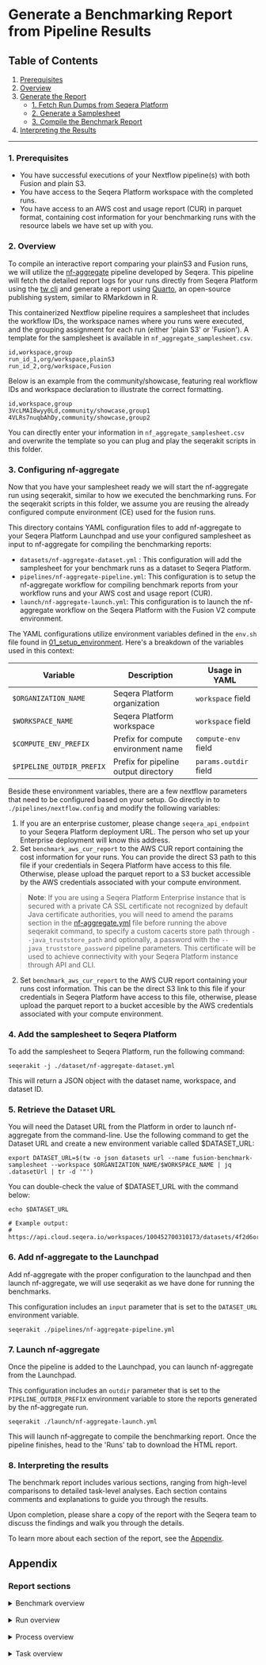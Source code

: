 # Generate a Benchmarking Report from Pipeline Results

## Table of Contents
1. [Prerequisites](#1-prerequisites)
2. [Overview](#2-overview)
3. [Generate the Report](#3-generate-the-report)
   - [1. Fetch Run Dumps from Seqera Platform](#1-fetch-run-dumps-from-seqera-platform)
   - [2. Generate a Samplesheet](#2-generate-a-samplesheet)
   - [3. Compile the Benchmark Report](#3-compile-the-benchmark-report)
4. [Interpreting the Results](#4-interpreting-the-results)

---


### 1. Prerequisites

- You have successful executions of your Nextflow pipeline(s) with both Fusion and plain S3.
- You have access to the Seqera Platform workspace with the completed runs.
- You have access to an AWS cost and usage report (CUR) in parquet format, containing cost information for your benchmarking runs with the resource labels we have set up with you.

### 2. Overview
To compile an interactive report comparing your plainS3 and Fusion runs, we will utilize the [nf-aggregate](https://github.com/seqeralabs/nf-aggregate) pipeline developed by Seqera. This pipeline will fetch the detailed report logs for your runs directly from Seqera Platform using the [tw cli](https://github.com/seqeralabs/tower-cli) and generate a report using [Quarto](https://quarto.org/), an open-source publishing system, similar to RMarkdown in R. 

This containerized Nextflow pipeline requires a samplesheet that includes the workflow IDs, the workspace names where you runs were executed, and the grouping assignment for each run (either 'plain S3' or 'Fusion'). A template for the samplesheet is available in `nf_aggregate_samplesheet.csv`.

```
id,workspace,group
run_id_1,org/workspace,plainS3
run_id_2,org/workspace,Fusion
```

Below is an example from the community/showcase, featuring real workflow IDs and workspace declaration to illustrate the correct formatting.

```
id,workspace,group
3VcLMAI8wyy0Ld,community/showcase,group1
4VLRs7nuqbAhDy,community/showcase,group2
```

You can directly enter your information in `nf_aggregate_samplesheet.csv` and overwrite the template so you can plug and play the seqerakit scripts in this folder.

### 3. Configuring nf-aggregate
Now that you have your samplesheet ready we will start the nf-aggregate run using seqerakit, similar to how we executed the benchmarking runs. For the seqerakit scripts in this folder, we assume you are reusing the already configured compute environment (CE) used for the fusion runs.

This directory contains YAML configuration files to add nf-aggregate to your Seqera Platform Launchpad and use your configured samplesheet as input to nf-aggregate for compiling the benchmarking reports:

- `datasets/nf-aggregate-dataset.yml` : This configuration will add the samplesheet for your benchmark runs as a dataset to Seqera Platform.
- `pipelines/nf-aggregate-pipeline.yml`: This configuration is to setup the nf-aggregate workflow for compiling benchmark reports from your workflow runs and your AWS cost and usage report (CUR).
- `launch/nf-aggregate-launch.yml`: This configuration is to launch the nf-aggregate workflow on the Seqera Platform with the Fusion V2 compute environment.

The YAML configurations utilize environment variables defined in the `env.sh` file found in [01_setup_environment](../01_setup_environment/env.sh). Here's a breakdown of the variables used in this context:

| Variable | Description | Usage in YAML |
|----------|-------------|---------------|
| `$ORGANIZATION_NAME` | Seqera Platform organization | `workspace` field |
| `$WORKSPACE_NAME` | Seqera Platform workspace | `workspace` field |
| `$COMPUTE_ENV_PREFIX` | Prefix for compute environment name | `compute-env` field |
| `$PIPELINE_OUTDIR_PREFIX` | Prefix for pipeline output directory | `params.outdir` field |
Beside these environment variables, there are a few nextflow parameters that need to be configured based on your setup. Go directly in to `./pipelines/nextflow.config` and modify the following variables:

1) If you are an enterprise customer, please change `seqera_api_endpoint` to your Seqera Platform deployment URL. The person who set up your Enterprise deployment will know this address.
2) Set `benchmark_aws_cur_report` to the AWS CUR report containing the cost information for your runs. You can provide the direct S3 path to this file if your credentials in Seqera Platform have access to this file. Otherwise, please upload the parquet report to a S3 bucket accessible by the AWS credentials associated with your compute environment.
> **Note**: If you are using a Seqera Platform Enterprise instance that is secured with a private CA SSL certificate not recognized by default Java certificate authorities, you will need to amend the params section in the [nf-aggregate.yml](../launch/nf-aggregate-launch.yml) file before running the above seqerakit command, to specify a custom cacerts store path through `--java_truststore_path` and optionally, a password with the `--java_truststore_password` pipeline parameters. This certificate will be used to achieve connectivity with your Seqera Platform instance through API and CLI.
2) Set `benchmark_aws_cur_report` to the AWS CUR report containing your runs cost information. This can be the direct S3 link to this file if your credentials in Seqera Platform have access to this file, otherwise, please upload the parquet report to a bucket accesible by the AWS credentials associated with your compute environment.

### 4. Add the samplesheet to Seqera Platform
To add the samplesheet to Seqera Platform, run the following command:

```shell
seqerakit -j ./dataset/nf-aggregate-dataset.yml
```
This will return a JSON object with the dataset name, workspace, and dataset ID.

### 5. Retrieve the Dataset URL
You will need the Dataset URL from the Platform in order to launch nf-aggregate from the command-line. Use the following command to get the Dataset URL and create a new environment variable called $DATASET_URL:

```shell
export DATASET_URL=$(tw -o json datasets url --name fusion-benchmark-samplesheet --workspace $ORGANIZATION_NAME/$WORKSPACE_NAME | jq .datasetUrl | tr -d '"')
```
You can double-check the value of $DATASET_URL with the command below:

```shell 
echo $DATASET_URL

# Example output:
# https://api.cloud.seqera.io/workspaces/100452700310173/datasets/4f2d6orAHG5j7YY1DQtEzP/v/1/n/nf_aggregate_samplesheet.csv

```

### 6. Add nf-aggregate to the Launchpad

Add nf-aggregate with the proper configuration to the launchpad and then launch nf-aggregate, we will use seqerakit as we have done for running the benchmarks.

This configuration includes an `input` parameter that is set to the `DATASET_URL` environment variable.

```shell
seqerakit ./pipelines/nf-aggregate-pipeline.yml
```

### 7. Launch nf-aggregate
Once the pipeline is added to the Launchpad, you can launch nf-aggregate from the Launchpad. 

This configuration includes an `outdir` parameter that is set to the `PIPELINE_OUTDIR_PREFIX` environment variable to store the reports generated by the nf-aggregate run.

```shell 
seqerakit ./launch/nf-aggregate-launch.yml
```

This will launch nf-aggregate to compile the benchmarking report. Once the pipeline finishes, head to the 'Runs' tab to download the HTML report.

### 8. Interpreting the results

The benchmark report includes various sections, ranging from high-level comparisons to detailed task-level analyses. Each section contains comments and explanations to guide you through the results.

Upon completion, please share a copy of the report with the Seqera team to discuss the findings and walk you through the details.

To learn more about each section of the report, see the [Appendix](#report-sections).

## Appendix

### Report sections

<details>
<summary>Benchmark overview</summary>
This section provides a general overview of the pipeline run IDs used in the report for each group. If a `runUrl` is found in the logs, the run IDs will be clickable links. Please note that access to the specific Seqera Platform deployment and workspace is required for these links to work.
</details>
<br>

<details>
<summary>Run overview</summary>
This section contains detailed information about the runs included in the report. It features a sortable and filterable table with technical details such as version numbers for pipelines and Nextflow, as well as information about the compute environment setup. Below the table, bar plots provide a visual comparison of key performance characteristics at the pipeline level.

- **Accurate compute cost**: The total expense incurred by Nextflow tasks for AWS elastic compute instances (EC2) consumed during workflow execution, including both actively used and idle but allocated resources, retrieved from the AWS cost and usage report. This does not include cost for the Nextflow head job or any costs other than EC2 (S3 transfer costs, VPC costs, FSx costs etc.).
- **Accurate used cost**: The cost of vCPU and memory resources that were actually allocated to and consumed by Amazon ECS tasks during the workflow execution period.
- **Accurate unused cost**: The cost of vCPU and memory resources that were allocated to EC2 instances but remained unutilized by ECS tasks during the workflow execution period. This represents capacity that was reserved and paid for but was not used.
- **Total run time**: The cumulative execution duration across all Nextflow tasks used in the workflow, calculated by summing the run time of all individual tasks.
- **CPU efficiency**: The percentage of allocated CPU resources that were actively utilized during task execution, calculated as (CPU time consumed / CPU time allocated) × 100%. Higher percentages indicate better utilization of provisioned CPU capacity.
- **Memory efficiency**: The percentage of allocated memory that was actively used during task execution, calculated as (memory consumed / memory allocated) × 100%. Higher percentages indicate better utilization of provisioned memory resources.

</details>
<br>

<details>
<summary>Process overview</summary>
This section presents an overview of run times, combining both staging time and real execution time for all processes. It displays the mean run time, with one standard deviation range around the mean for each task.
</details>
<br>
<details>
<summary>Task overview</summary>
This section provides insights into instance type usage and task staging and execution times.

- **Task Instance Usage**: This subsection shows the number of tasks that ran on different instance types during pipeline runs, allowing for quick comparisons of instance type usage between groups. Users can hover over the stacked bar plots to view the detailed distribution of instance types and can use the legend to highlight or hide specific instance types.

  - **Task metrics**: The plots show pairwise correlations between the plainS3 run and the Fusion run for both staging time (staging in and staging out) and real execution time. The dashed diagonal line represents perfect correlation between the two runs, meaning that if the tasks in both runs were exactly the same, all points would lie on the diagonal line.